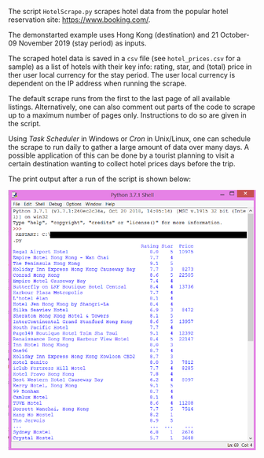 The script `HotelScrape.py` scrapes hotel data from the popular hotel reservation site: https://www.booking.com/.

The demonstarted example uses Hong Kong (destination) and 21 October-09 November 2019 (stay period) as inputs.

The scraped hotel data is saved in a `csv` file (see `hotel_prices.csv` for a sample) as a list of hotels with their key info: rating, star, and (total) price in ther user local currency for the stay period. The user local currency is dependent on the IP address when running the scrape.

The default scrape runs from the first to the last page of all available listings. Alternatively, one can also comment out parts of the code to scrape up to a maximum number of pages only. Instructions to do so are given in the script.

Using _Task Scheduler_ in Windows or _Cron_ in Unix/Linux, one can schedule the scrape to run daily to gather a large amount of data over many days. A possible application of this can be done by a tourist planning to visit a certain destination wanting to collect hotel prices days before the trip.

The print output after a run of the script is shown below:

![alt text](https://github.com/QuantStats/WebScraping/blob/master/HotelList.png)
